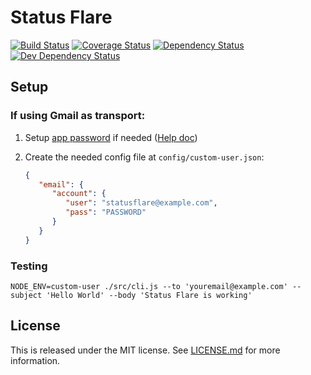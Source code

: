 # Status Flare

[![Build Status](https://travis-ci.org/onebytegone/status-flare.svg?branch=master)](https://travis-ci.org/onebytegone/status-flare)
[![Coverage Status](https://coveralls.io/repos/github/onebytegone/status-flare/badge.svg?branch=master)](https://coveralls.io/github/onebytegone/status-flare?branch=master)
[![Dependency Status](https://david-dm.org/onebytegone/status-flare.svg)](https://david-dm.org/onebytegone/status-flare)
[![Dev Dependency Status](https://david-dm.org/onebytegone/status-flare/dev-status.svg)](https://david-dm.org/onebytegone/status-flare?type=dev)

## Setup

### If using Gmail as transport:

1. Setup [app password](https://security.google.com/settings/security/apppasswords) if needed ([Help doc](https://support.google.com/accounts/answer/185833?hl=en))
2. Create the needed config file at `config/custom-user.json`:

   ```json
   {
      "email": {
         "account": {
            "user": "statusflare@example.com",
            "pass": "PASSWORD"
         }
      }
   }
   ```

### Testing

```
NODE_ENV=custom-user ./src/cli.js --to 'youremail@example.com' --subject 'Hello World' --body 'Status Flare is working'
```

## License

This is released under the MIT license. See [LICENSE.md](LICENSE.md) for more information.
